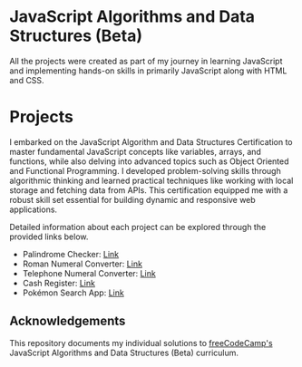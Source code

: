 

# JavaScript Algorithms and Data Structures (Beta)

All the projects were created as part of my journey in learning JavaScript and implementing hands-on skills in primarily JavaScript along with HTML and CSS.


# Projects 

I embarked on the JavaScript Algorithm and Data Structures Certification to master fundamental JavaScript concepts like variables, arrays, and functions, while also delving into advanced topics such as Object Oriented and Functional Programming. I developed problem-solving skills through algorithmic thinking and learned practical techniques like working with local storage and fetching data from APIs. This certification equipped me with a robust skill set essential for building dynamic and responsive web applications.

Detailed information about each project can be explored through the provided links below.

* Palindrome Checker: [Link](https://sourabhaprasad.github.io/fcc-javascript/palindrome-checker/) 
* Roman Numeral Converter: [Link](https://codepen.io/souri-droid/full/gOqqVPx) 
* Telephone Numeral Converter: [Link](https://codepen.io/souri-droid/full/vYbboGx) 
* Cash Register: [Link](https://sourabhaprasad.github.io/responsive-web-desigb-fcc/5.%20Portfolio%20Page/)
* Pokémon Search App: [Link](https://sourabhaprasad.github.io/responsive-web-desigb-fcc/5.%20Portfolio%20Page/)



## Acknowledgements
This repository documents my individual solutions to [freeCodeCamp's](https://www.freecodecamp.org/) JavaScript Algorithms and Data Structures (Beta) curriculum. 

